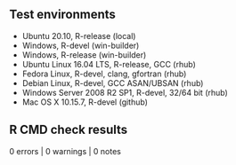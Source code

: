 ## Test environments

* Ubuntu 20.10, R-release (local)
* Windows, R-devel (win-builder)
* Windows, R-release (win-builder)
* Ubuntu Linux 16.04 LTS, R-release, GCC (rhub)
* Fedora Linux, R-devel, clang, gfortran (rhub)
* Debian Linux, R-devel, GCC ASAN/UBSAN (rhub) 
* Windows Server 2008 R2 SP1, R-devel, 32/64 bit (rhub)
* Mac OS X 10.15.7, R-devel (github)

## R CMD check results

0 errors | 0 warnings | 0 notes
